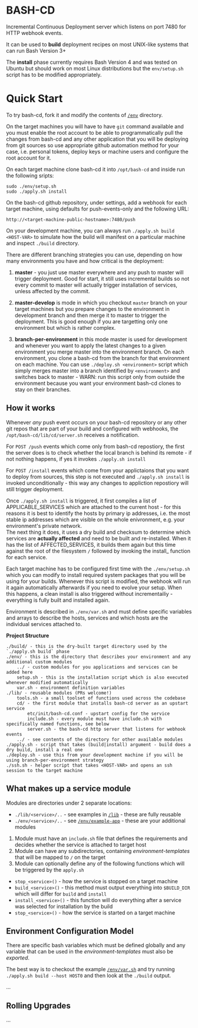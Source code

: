 # BASH-CD

Incremental Continuous Deployment server which listens on port 7480 for HTTP webhook events.

It can be used to __build__ deployment recipes on most UNIX-like systems that can run Bash Version 3+ 

The __install__ phase currently requires Bash Version 4 and was tested on Ubuntu but should work on most
Linux distributions but the `env/setup.sh` script has to be modified appropriately.  


# Quick Start 
 
To try bash-cd, fork it and modify the contents of [`/env`](env) directory.

On the target machines you will have to have `git` command available and you must enable the root account
to be able to programmatically pull the changes from bash-cd and any other application that you will be 
deploying from git sources so use appropriate github automation method for your case, i.e. personal tokens, 
deploy keys or machine users and configure the root account for it. 

On each target machine clone bash-cd it into `/opt/bash-cd` and inside run the following sripts: 
 
    sudo ./env/setup.sh
    sudo ./apply.sh install
    
On the bash-cd github repository, under settings, add a webhook for each target machine, using
defaults for push-events-only and the following URL:

    http://<target-machine-public-hostname>:7480/push

On your development machine, you can always run `./apply.sh build <HOST-VAR>` to simulate how the build will
manifest on a particular machine and inspect `./build` directory. 

There are different branching strategies you can use, depending on how many environments you have and how
critical is the deployment:

1. **master** - you just use master everywhere and any push to master will trigger deployment.
    Good for start, it still uses incremental builds so not every commit to master will actually trigger
    installation of services, unless affected by the commit.
     
2. **master-develop** is mode in which you checkout `master` branch on your target machines but you prepare
    changes to the environment in development branch and then merge it to master to trigger the deployment.
    This is good enough if you are targetting only one environment but which is rather complex.

3. **branch-per-environment** in this mode master is used for development and whenever you want to apply
    the latest changes to a given environment you merge master into the environment branch. 
    On each environment, you clone a bash-cd from the branch for that environment on each machine.
    You can use `./deploy.sh <environment>` script which simply merges master into a branch identified by `<environment>`
    and switches back to master - WARN: run this script only from outside the environment because you want
    your environment bash-cd clones to stay on their branches.

## How it works

Whenever _any_ push event occurs on your bash-cd repository or any other git repos that are part of your build
and configured with webhooks, the `/opt/bash-cd/lib/cd/server.sh` receives a notification.


For `POST /push` events which come only from bash-cd repostiory, the first the server does is to check whether the local 
branch is behind its remote - if not nothing happens, if yes it invokes `./apply.sh install`

For `POST /install` events which come from your applictaions that you want to deploy from sources, this step is 
not executed and `./apply.sh install` is invoked unconditionally - this way any changes to appliction repostiory
will still trigger deployment.

Once `./apply.sh install` is triggered, it first compiles a list of APPLICABLE_SERVICES which are attached to the 
current host - for this reasons it is best to identify the hosts by primary ip addresses, i.e. the most stable
ip addresses which are visible on the whole enivronment, e.g. your environment's private network.  
The next thing it does, it uses a dry build and checksum to determine which services are __actually affected__
and need to be built and re-installed. When it has the list of AFFECTED_SERVICES, it  builds them again but 
this time against the root of the filesystem `/` followed by invoking the install_ function for each service.

Each target machine has to be configured first time with the `./env/setup.sh` which you can modify to install 
required system packages that you will be using for your builds. Whenever this script is modified, the webhook
will run it again automatically afterwards if you need to evolve your setup. When this happens, a clean install
is also triggered without incrementailiy - everything is fully built and installed again.

Environment is described in `./env/var.sh` and must define specific variables and arrays to describe the hosts,
 services and which hosts are the individual services attached to. 

**Project Structure**

    ./build/ - this is the dry-built target directory used by the `./apply.sh build` phase
    ./env/ - this is the directory that describes your environment and any additional custom modules
        ../ - custom modules for you applications and services can be added here 
        setup.sh - this is the installation script which is also executed whenever modified automatically
        var.sh - environment definition variables
    ./lib/ - reusable modules (PRs welcome!)
        tools.sh - a small toolset of functions used across the codebase 
        cd/ - the first module that installs bash-cd server as an upstart service
            etc/init/bash-cd.conf - upstart config for the service
            include.sh - every module must have include.sh with specifically named functions, see below
            server.sh - the bash-cd http server that listens for webhook events
        ../ - see contents of the directory for other available modules
    ./apply.sh - script that takes (build|install) argument - build does a dry build, install a real one
    ./deploy.sh - use this from your development machine if you will be using branch-per-environment strategy
    ./ssh.sh - helper script that takes <HOST-VAR> and opens an ssh session to the target machine


## What makes up a service module

Modules are directories under 2 separate locations:
- `./lib/<service>/..` - see examples in [`/lib`](lib) - these are fully reusable 
- `./env/<service>/..` - see [`/env/example-app`](env/example-app) - these are your additional modules
 
1. Module must have an `include.sh` file that defines the requirements and decides whether the service is attached to target host
2. Module can have any subdirectories, containing *environment-templates* that will be mapped to `/` on the target
3. Module can optionally define any of the following functions which will be triggered by the `apply.sh`

- `stop_<service>()` - how the service is stopped on a target machine
- `build_<service>()` - this method must output everything into `$BUILD_DIR` which will differ for `build` and `install` 
- `install_<service>()` - this function will do everything after a service was selected for installation by the build
- `stop_<service>()` - how the service is started on a target machine

## Environment Configuration Model

There are specific bash variables which must be defined globally and any variable that can be used in the 
*environment-templates* must also be *exported*.

The best way is to checkout the example [`/env/var.sh`](env/var.sh) and try running `./apply.sh build --host HOST0`
and then look at the `./build` output.
 
...

## Rolling Upgrades

...